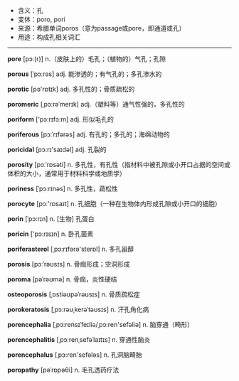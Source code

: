 - <span class="definition">含义：孔</span>
- <span class="definition">变体：poro, pori</span>
- <span class="definition">来源：希腊单词poros（意为passage或pore，即通道或孔）</span>
- <span class="definition">用途：构成孔相关词汇</span>

---

<span class="vocabulary">**pore**</span> [pɔː(r)] n.（皮肤上的）毛孔；（植物的）气孔；孔隙

<span class="vocabulary">**porous**</span> [ˈpɔːrəs] adj. 能渗透的；有气孔的；多孔渗水的

<span class="vocabulary">**porotic**</span> [pə'rɒtɪk] adj. 多孔性的；骨质疏松的

<span class="vocabulary">**poromeric**</span> [ˌpɔːrəˈmerɪk] adj.（塑料等）通气性强的，多孔性的 

<span class="vocabulary">**poriform**</span> ['pɔ:rɪfɔ:m] adj. 形似毛孔的

<span class="vocabulary">**poriferous**</span> [pɔːˈrɪfərəs] adj. 有孔的；多孔的；海绵动物的

<span class="vocabulary">**poricidal**</span> [pɔ:rɪ'saɪdәl] adj. 孔裂的

<span class="vocabulary">**porosity**</span> [pɔːˈrɒsəti] n. 多孔性，有孔性（指材料中被孔隙或小开口占据的空间或体积的大小，通常用于材料科学或地质学）

<span class="vocabulary">**poriness**</span> [ˈpɔːrɪnәs] n. 多孔性，蔬松性

<span class="vocabulary">**porocyte**</span> [pɔː'rɒsaɪt] n. 孔细胞（一种在生物体内形成孔隙或小开口的细胞）

<span class="vocabulary">**porin**</span> [ˈpɔ:rɪn] n. [生物] 孔蛋白

<span class="vocabulary">**poricin**</span> ['pɔ:rɪsɪn] n. 卧孔菌素

<span class="vocabulary">**poriferasterol**</span> [ˌpɔ:rɪfәrә'sterɒl] n. 多孔甾醇


<span class="vocabulary">**porosis**</span> [pɔːˈrəʊsɪs] n. 骨痂形成；空洞形成

<span class="vocabulary">**poroma**</span> [pəˈrəʊmə] n. 骨痂，炎性硬结

<span class="vocabulary">**osteoporosis**</span> [ˌɒstiəʊpəˈrəʊsɪs] n. 骨质疏松症

<span class="vocabulary">**porokeratosis**</span> [ˌpɔ:rəʊˌkerəˈtəʊsɪs] n. 汗孔角化病

<span class="vocabulary">**porencephalia**</span> [ˌpɔ:rensɪˈfeɪliə/ˌpɔ:ren'sefəliə] n. 脑穿通（畸形）

<span class="vocabulary">**porencephalitis**</span> [ˌpɔ:renˌsefəˈlaɪtɪs] n. 穿通性脑炎

<span class="vocabulary">**porencephalus**</span> [ˌpɔ:ren'sefələs] n. 孔洞脑畸胎

<span class="vocabulary">**poropathy**</span> [pəˈrɒpəθi] n. 毛孔透药疗法
